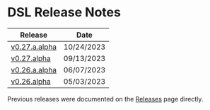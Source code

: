 # DSL Release Notes

| Release                                             | Date        |
| --------------------------------------------------- | ----------- |
| [v0.27.a.alpha](/Release%20Notes/v0.27.alpha.md)    | 10/24/2023  |
| [v0.27.alpha](/Release%20Notes/v0.27.alpha.md)      | 09/13/2023  |
| [v0.26.a.alpha](/Release%20Notes/v0.26.a.alpha.md)  | 06/07/2023  |
| [v0.26.alpha](/Release%20Notes/v0.26.alpha.md)      | 05/03/2023  |

Previous releases were documented on the [Releases](https://github.com/prominenceai/deepstream-services-library/releases) page directly.

